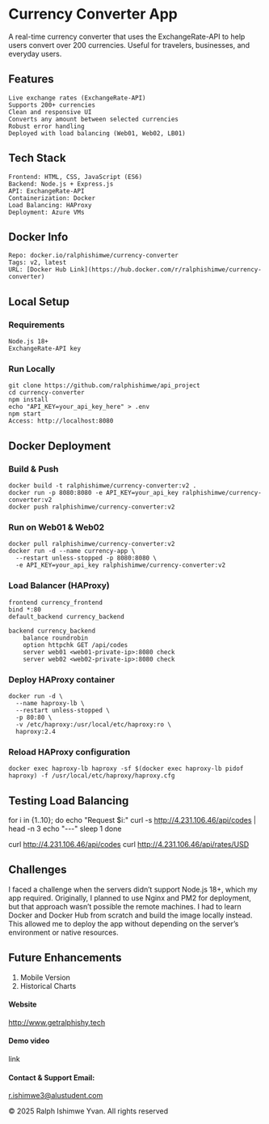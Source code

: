 # Currency Converter App
A real-time currency converter that uses the ExchangeRate-API to help users convert over 200 currencies. Useful for travelers, businesses, and everyday users.

## Features
    Live exchange rates (ExchangeRate-API)
    Supports 200+ currencies    
    Clean and responsive UI    
    Converts any amount between selected currencies    
    Robust error handling    
    Deployed with load balancing (Web01, Web02, LB01)

## Tech Stack
    Frontend: HTML, CSS, JavaScript (ES6)    
    Backend: Node.js + Express.js    
    API: ExchangeRate-API    
    Containerization: Docker    
    Load Balancing: HAProxy    
    Deployment: Azure VMs

## Docker Info
    Repo: docker.io/ralphishimwe/currency-converter    
    Tags: v2, latest    
    URL: [Docker Hub Link](https://hub.docker.com/r/ralphishimwe/currency-converter)

## Local Setup
    
### Requirements
    Node.js 18+
    ExchangeRate-API key

### Run Locally
    git clone https://github.com/ralphishimwe/api_project
    cd currency-converter
    npm install
    echo "API_KEY=your_api_key_here" > .env
    npm start
    Access: http://localhost:8080

## Docker Deployment

### Build & Push
    docker build -t ralphishimwe/currency-converter:v2 .
    docker run -p 8080:8080 -e API_KEY=your_api_key ralphishimwe/currency-converter:v2
    docker push ralphishimwe/currency-converter:v2

### Run on Web01 & Web02
    docker pull ralphishimwe/currency-converter:v2
    docker run -d --name currency-app \
      --restart unless-stopped -p 8080:8080 \
      -e API_KEY=your_api_key ralphishimwe/currency-converter:v2
      
### Load Balancer (HAProxy)
    frontend currency_frontend
    bind *:80
    default_backend currency_backend

    backend currency_backend
        balance roundrobin
        option httpchk GET /api/codes
        server web01 <web01-private-ip>:8080 check
        server web02 <web02-private-ip>:8080 check

### Deploy HAProxy container
    docker run -d \
      --name haproxy-lb \
      --restart unless-stopped \
      -p 80:80 \
      -v /etc/haproxy:/usr/local/etc/haproxy:ro \
      haproxy:2.4

### Reload HAProxy configuration
    docker exec haproxy-lb haproxy -sf $(docker exec haproxy-lb pidof haproxy) -f /usr/local/etc/haproxy/haproxy.cfg


## Testing Load Balancing
  for i in {1..10}; do 
  echo "Request $i:"
  curl -s http://4.231.106.46/api/codes | head -n 3
  echo "---"
  sleep 1
  done

  curl http://4.231.106.46/api/codes
  curl http://4.231.106.46/api/rates/USD

## Challenges
  I faced a challenge when the servers didn’t support Node.js 18+, which my app required. Originally, I planned to use Nginx and PM2 for deployment, but that approach wasn’t possible the remote machines. I had to learn Docker and Docker Hub from scratch and build the image locally instead. This allowed me to deploy the app without depending on the server’s environment or native resources. 

## Future Enhancements
  1. Mobile Version
  2. Historical Charts

#### Website 
http://www.getralphishy.tech

#### Demo video 
link

#### Contact & Support Email: 
r.ishimwe3@alustudent.com

© 2025 Ralph Ishimwe Yvan. All rights reserved

